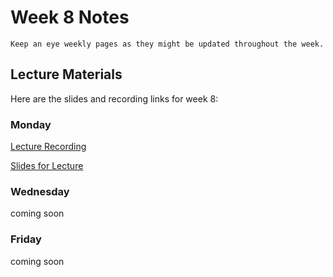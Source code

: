 Week 8 Notes
============================

```{note}
Keep an eye weekly pages as they might be updated throughout the week.
```

## Lecture Materials

Here are the slides and recording links for week 8:

### Monday

[Lecture Recording]()

<a href="../resources/02_27_23-mobile_sass.pdf" >Slides for Lecture</a>

### Wednesday

coming soon

### Friday

coming soon
